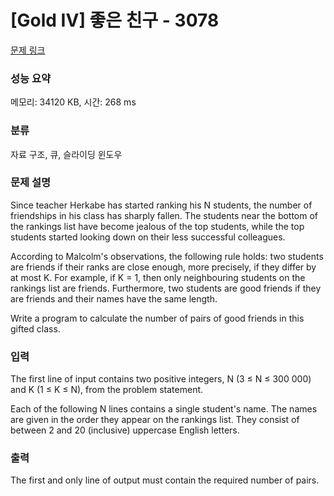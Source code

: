 # [Gold IV] 좋은 친구 - 3078 

[문제 링크](https://www.acmicpc.net/problem/3078) 

### 성능 요약

메모리: 34120 KB, 시간: 268 ms

### 분류

자료 구조, 큐, 슬라이딩 윈도우

### 문제 설명

<p>Since teacher Herkabe has started ranking his N students, the number of friendships in his class has sharply fallen. The students near the bottom of the rankings list have become jealous of the top students, while the top students started looking down on their less successful colleagues.</p>

<p>According to Malcolm's observations, the following rule holds: two students are friends if their ranks are close enough, more precisely, if they differ by at most K. For example, if K = 1, then only neighbouring students on the rankings list are friends. Furthermore, two students are good friends if they are friends and their names have the same length.</p>

<p>Write a program to calculate the number of pairs of good friends in this gifted class.</p>

### 입력 

 <p>The first line of input contains two positive integers, N (3 ≤ N ≤ 300 000) and K (1 ≤ K ≤ N), from the problem statement.</p>

<p>Each of the following N lines contains a single student's name. The names are given in the order they appear on the rankings list. They consist of between 2 and 20 (inclusive) uppercase English letters.</p>

### 출력 

 <p>The first and only line of output must contain the required number of pairs.</p>

<p> </p>

